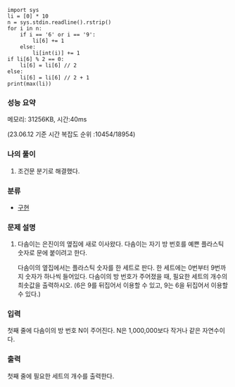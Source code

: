 ```
import sys
li = [0] * 10
n = sys.stdin.readline().rstrip()
for i in n:
    if i == '6' or i == '9':
        li[6] += 1
    else:
        li[int(i)] += 1
if li[6] % 2 == 0:
    li[6] = li[6] // 2
else:
    li[6] = li[6] // 2 + 1
print(max(li))
```

### 성능 요약

메모리:   31256KB, 시간:40ms 

(23.06.12 기준 시간 복잡도 순위 :10454/18954)



### 나의 풀이

1. 조건문 분기로 해결했다.



### 분류

- [구현](https://www.acmicpc.net/problem/tag/102)

### 문제 설명

1. 다솜이는 은진이의 옆집에 새로 이사왔다. 다솜이는 자기 방 번호를 예쁜 플라스틱 숫자로 문에 붙이려고 한다.

   다솜이의 옆집에서는 플라스틱 숫자를 한 세트로 판다. 한 세트에는 0번부터 9번까지 숫자가 하나씩 들어있다. 다솜이의 방 번호가 주어졌을 때, 필요한 세트의 개수의 최솟값을 출력하시오. (6은 9를 뒤집어서 이용할 수 있고, 9는 6을 뒤집어서 이용할 수 있다.)


### 입력

첫째 줄에 다솜이의 방 번호 N이 주어진다. N은 1,000,000보다 작거나 같은 자연수이다.

### 출력

첫째 줄에 필요한 세트의 개수를 출력한다.
